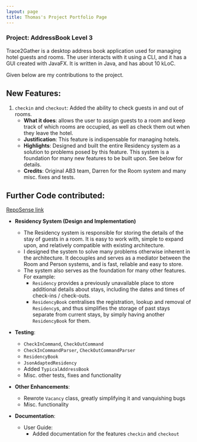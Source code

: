 ```yaml
---
layout: page
title: Thomas's Project Portfolio Page
---
```


### Project: AddressBook Level 3

Trace2Gather is a desktop address book application used for managing hotel guests and rooms. The user interacts with it using a CLI, and it has a GUI created with JavaFX. It is written in Java, and has about 10 kLoC.

Given below are my contributions to the project.

## New Features:
1. `checkin` and `checkout`: Added the ability to check guests in and out of rooms.
    * **What it does**: allows the user to assign guests to a room and keep track of which rooms are occupied, as well as check them out when they leave the hotel.
    * **Justification**: This feature is indispensable for managing hotels.
    * **Highlights**: Designed and built the entire Residency system as a solution to problems posed by this feature. This system is a foundation for many new features to be built upon. See below for details.
    * **Credits**: Original AB3 team, Darren for the Room system and many misc. fixes and tests.

## Further Code contributed:
[RepoSense link](https://nus-cs2103-ay2122s1.github.io/tp-dashboard/?search=T13-3&sort=groupTitle&sortWithin=title&timeframe=commit&mergegroup=&groupSelect=groupByRepos&breakdown=true&checkedFileTypes=docs~functional-code~test-code~other&since=2021-09-17&tabOpen=true&tabType=zoom&zA=peilinye&zR=AY2122S1-CS2103T-T13-3%2Ftp%5Bmaster%5D&zACS=150.4848484848485&zS=2021-09-17&zFS=T13-3&zU=2021-10-08&zMG=false&zFTF=commit&zFGS=groupByRepos&zFR=false)
* **Residency System (Design and Implementation)**
  * The Residency system is responsible for storing the details of the stay of guests in a room. It is easy to work with, simple to expand upon, and relatively compatible with existing architecture.
  * I designed the system to solve many problems otherwise inherent in the architecture. It decouples and serves as a mediator between the Room and Person systems, and is fast, reliable and easy to store.
  * The system also serves as the foundation for many other features. For example:
    * `Residency` provides a previously unavailable place to store additional details about stays, including the dates and times of check-ins / check-outs.
    * `ResidencyBook` centralises the registration, lookup and removal of `Residency`s, and thus simplifies the storage of past stays separate from current stays, by simply having another `ResidencyBook` for them.
    
* **Testing**:
  * `CheckInCommand`, `CheckOutCommand`
  * `CheckInCommandParser`, `CheckOutCommandParser`
  * `ResidencyBook`
  * `JsonAdaptedResidency`
  * Added `TypicalAddressBook`
  * Misc. other tests, fixes and functionality

* **Other Enhancements**:
    * Rewrote `Vacancy` class, greatly simplifying it and vanquishing bugs
    * Misc. functionality
    
* **Documentation**:
    * User Guide:
        * Added documentation for the features `checkin` and `checkout`
